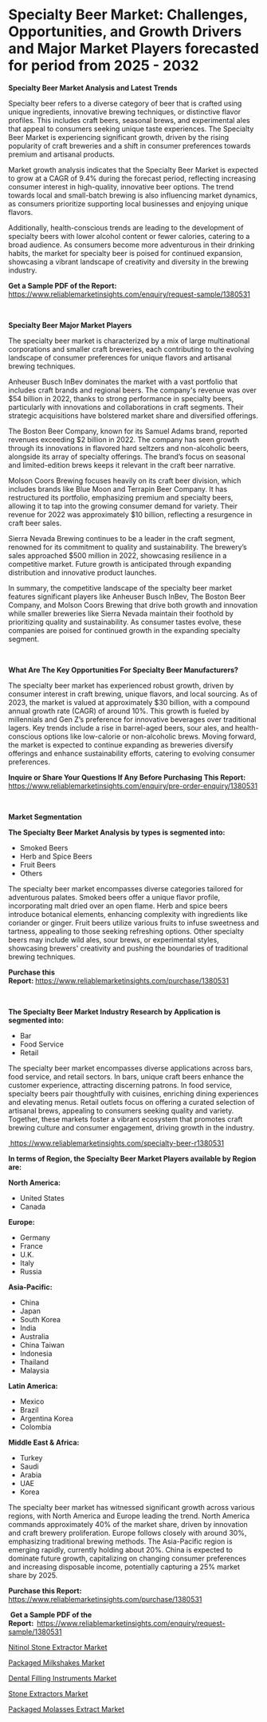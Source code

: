 <p><h1>Specialty Beer Market: Challenges, Opportunities, and Growth Drivers and Major Market Players forecasted for period from 2025 - 2032</h1></p><p><strong>Specialty Beer Market Analysis and Latest Trends</strong></p>
<p><p>Specialty beer refers to a diverse category of beer that is crafted using unique ingredients, innovative brewing techniques, or distinctive flavor profiles. This includes craft beers, seasonal brews, and experimental ales that appeal to consumers seeking unique taste experiences. The Specialty Beer Market is experiencing significant growth, driven by the rising popularity of craft breweries and a shift in consumer preferences towards premium and artisanal products. </p><p>Market growth analysis indicates that the Specialty Beer Market is expected to grow at a CAGR of 9.4% during the forecast period, reflecting increasing consumer interest in high-quality, innovative beer options. The trend towards local and small-batch brewing is also influencing market dynamics, as consumers prioritize supporting local businesses and enjoying unique flavors. </p><p>Additionally, health-conscious trends are leading to the development of specialty beers with lower alcohol content or fewer calories, catering to a broad audience. As consumers become more adventurous in their drinking habits, the market for specialty beer is poised for continued expansion, showcasing a vibrant landscape of creativity and diversity in the brewing industry.</p></p>
<p><strong>Get a Sample PDF of the Report:&nbsp;</strong> <a href="https://www.reliablemarketinsights.com/enquiry/request-sample/1380531?utm_campaign=2241&utm_medium=2&utm_source=Github&utm_content=ia&utm_term=07042025&utm_id=specialty-beer">https://www.reliablemarketinsights.com/enquiry/request-sample/1380531</a></p>
<p>&nbsp;</p>
<p><strong>Specialty Beer Major Market Players</strong></p>
<p><p>The specialty beer market is characterized by a mix of large multinational corporations and smaller craft breweries, each contributing to the evolving landscape of consumer preferences for unique flavors and artisanal brewing techniques.</p><p>Anheuser Busch InBev dominates the market with a vast portfolio that includes craft brands and regional beers. The company's revenue was over $54 billion in 2022, thanks to strong performance in specialty beers, particularly with innovations and collaborations in craft segments. Their strategic acquisitions have bolstered market share and diversified offerings.</p><p>The Boston Beer Company, known for its Samuel Adams brand, reported revenues exceeding $2 billion in 2022. The company has seen growth through its innovations in flavored hard seltzers and non-alcoholic beers, alongside its array of specialty offerings. The brand’s focus on seasonal and limited-edition brews keeps it relevant in the craft beer narrative.</p><p>Molson Coors Brewing focuses heavily on its craft beer division, which includes brands like Blue Moon and Terrapin Beer Company. It has restructured its portfolio, emphasizing premium and specialty beers, allowing it to tap into the growing consumer demand for variety. Their revenue for 2022 was approximately $10 billion, reflecting a resurgence in craft beer sales.</p><p>Sierra Nevada Brewing continues to be a leader in the craft segment, renowned for its commitment to quality and sustainability. The brewery’s sales approached $500 million in 2022, showcasing resilience in a competitive market. Future growth is anticipated through expanding distribution and innovative product launches.</p><p>In summary, the competitive landscape of the specialty beer market features significant players like Anheuser Busch InBev, The Boston Beer Company, and Molson Coors Brewing that drive both growth and innovation while smaller breweries like Sierra Nevada maintain their foothold by prioritizing quality and sustainability. As consumer tastes evolve, these companies are poised for continued growth in the expanding specialty segment.</p></p>
<p>&nbsp;</p>
<p><strong>What Are The Key Opportunities For Specialty Beer Manufacturers?</strong></p>
<p><p>The specialty beer market has experienced robust growth, driven by consumer interest in craft brewing, unique flavors, and local sourcing. As of 2023, the market is valued at approximately $30 billion, with a compound annual growth rate (CAGR) of around 10%. This growth is fueled by millennials and Gen Z’s preference for innovative beverages over traditional lagers. Key trends include a rise in barrel-aged beers, sour ales, and health-conscious options like low-calorie or non-alcoholic brews. Moving forward, the market is expected to continue expanding as breweries diversify offerings and enhance sustainability efforts, catering to evolving consumer preferences.</p></p>
<p><strong>Inquire or Share Your Questions If Any Before Purchasing This Report:</strong> <a href="https://www.reliablemarketinsights.com/enquiry/pre-order-enquiry/1380531?utm_campaign=2241&utm_medium=2&utm_source=Github&utm_content=ia&utm_term=07042025&utm_id=specialty-beer">https://www.reliablemarketinsights.com/enquiry/pre-order-enquiry/1380531</a></p>
<p>&nbsp;</p>
<p><strong>Market Segmentation</strong></p>
<p><strong>The Specialty Beer Market Analysis by types is segmented into:</strong></p>
<p><ul><li>Smoked Beers</li><li>Herb and Spice Beers</li><li>Fruit Beers</li><li>Others</li></ul></p>
<p><p>The specialty beer market encompasses diverse categories tailored for adventurous palates. Smoked beers offer a unique flavor profile, incorporating malt dried over an open flame. Herb and spice beers introduce botanical elements, enhancing complexity with ingredients like coriander or ginger. Fruit beers utilize various fruits to infuse sweetness and tartness, appealing to those seeking refreshing options. Other specialty beers may include wild ales, sour brews, or experimental styles, showcasing brewers' creativity and pushing the boundaries of traditional brewing techniques.</p></p>
<p><strong>Purchase this Report:&nbsp;</strong><a href="https://www.reliablemarketinsights.com/purchase/1380531?utm_campaign=2241&utm_medium=2&utm_source=Github&utm_content=ia&utm_term=07042025&utm_id=specialty-beer">https://www.reliablemarketinsights.com/purchase/1380531</a></p>
<p>&nbsp;</p>
<p><strong>The Specialty Beer Market Industry Research by Application is segmented into:</strong></p>
<p><ul><li>Bar</li><li>Food Service</li><li>Retail</li></ul></p>
<p><p>The specialty beer market encompasses diverse applications across bars, food service, and retail sectors. In bars, unique craft beers enhance the customer experience, attracting discerning patrons. In food service, specialty beers pair thoughtfully with cuisines, enriching dining experiences and elevating menus. Retail outlets focus on offering a curated selection of artisanal brews, appealing to consumers seeking quality and variety. Together, these markets foster a vibrant ecosystem that promotes craft brewing culture and consumer engagement, driving growth in the industry.</p></p>
<p><a href="https://www.reliablemarketinsights.com/specialty-beer-r1380531?utm_campaign=2241&utm_medium=2&utm_source=Github&utm_content=ia&utm_term=07042025&utm_id=specialty-beer">&nbsp;https://www.reliablemarketinsights.com/specialty-beer-r1380531</a></p>
<p><strong>In terms of Region, the Specialty Beer Market Players available by Region are:</strong></p>
<p>
    <p> <strong> North America: </strong>
        <ul>
            <li>United States</li>
            <li>Canada</li>
        </ul>
        </p> 
    <p> <strong> Europe: </strong>
        <ul>
            <li>Germany</li>
            <li>France</li>
            <li>U.K.</li>
            <li>Italy</li>
            <li>Russia</li>
        </ul>
        </p> 
    <p> <strong> Asia-Pacific: </strong>
        <ul>
            <li>China</li>
            <li>Japan</li>
            <li>South Korea</li>
            <li>India</li>
            <li>Australia</li>
            <li>China Taiwan</li>
            <li>Indonesia</li>
            <li>Thailand</li>
            <li>Malaysia</li>
        </ul>
        </p> 
    <p> <strong> Latin America: </strong>
        <ul>
            <li>Mexico</li>
            <li>Brazil</li>
            <li>Argentina Korea</li>
            <li>Colombia</li>
        </ul>
        </p> 
    <p> <strong> Middle East & Africa: </strong>
        <ul>
            <li>Turkey</li>
            <li>Saudi</li>
            <li>Arabia</li>
            <li>UAE</li>
            <li>Korea</li>
        </ul>
    </p>
    </p>
<p><p>The specialty beer market has witnessed significant growth across various regions, with North America and Europe leading the trend. North America commands approximately 40% of the market share, driven by innovation and craft brewery proliferation. Europe follows closely with around 30%, emphasizing traditional brewing methods. The Asia-Pacific region is emerging rapidly, currently holding about 20%. China is expected to dominate future growth, capitalizing on changing consumer preferences and increasing disposable income, potentially capturing a 25% market share by 2025.</p></p>
<p><strong>Purchase this Report: </strong><a href="https://www.reliablemarketinsights.com/purchase/1380531?utm_campaign=2241&utm_medium=2&utm_source=Github&utm_content=ia&utm_term=07042025&utm_id=specialty-beer">https://www.reliablemarketinsights.com/purchase/1380531</a></p>
<p>&nbsp;<strong>Get a Sample PDF of the Report:&nbsp;&nbsp;</strong><a href="https://www.reliablemarketinsights.com/enquiry/request-sample/1380531?utm_campaign=2241&utm_medium=2&utm_source=Github&utm_content=ia&utm_term=07042025&utm_id=specialty-beer">https://www.reliablemarketinsights.com/enquiry/request-sample/1380531</a></p>
<p><strong></strong></p>
<p><p><a href="https://www.linkedin.com/pulse/nitinol-stone-extractor-market-study-offers-insightful-analysis-ywnke?utm_campaign=2241&utm_medium=2&utm_source=Github&utm_content=ia&utm_term=07042025&utm_id=specialty-beer">Nitinol Stone Extractor Market</a></p><p><a href="https://github.com/delcirodda4f/Market-Research-Report-List-1/blob/main/packaged-milkshakes-market.md?utm_campaign=2241&utm_medium=2&utm_source=Github&utm_content=ia&utm_term=07042025&utm_id=specialty-beer">Packaged Milkshakes Market</a></p><p><a href="https://www.linkedin.com/pulse/unveiling-dental-filling-instruments-market-drivers-projected-oia1e?utm_campaign=2241&utm_medium=2&utm_source=Github&utm_content=ia&utm_term=07042025&utm_id=specialty-beer">Dental Filling Instruments Market</a></p><p><a href="https://www.linkedin.com/pulse/in-depth-analysis-stone-extractors-market-growth-drivers-projected-7ncge?utm_campaign=2241&utm_medium=2&utm_source=Github&utm_content=ia&utm_term=07042025&utm_id=specialty-beer">Stone Extractors Market</a></p><p><a href="https://github.com/seherlouize/Market-Research-Report-List-1/blob/main/packaged-molasses-extract-market.md?utm_campaign=2241&utm_medium=2&utm_source=Github&utm_content=ia&utm_term=07042025&utm_id=specialty-beer">Packaged Molasses Extract Market</a></p></p>